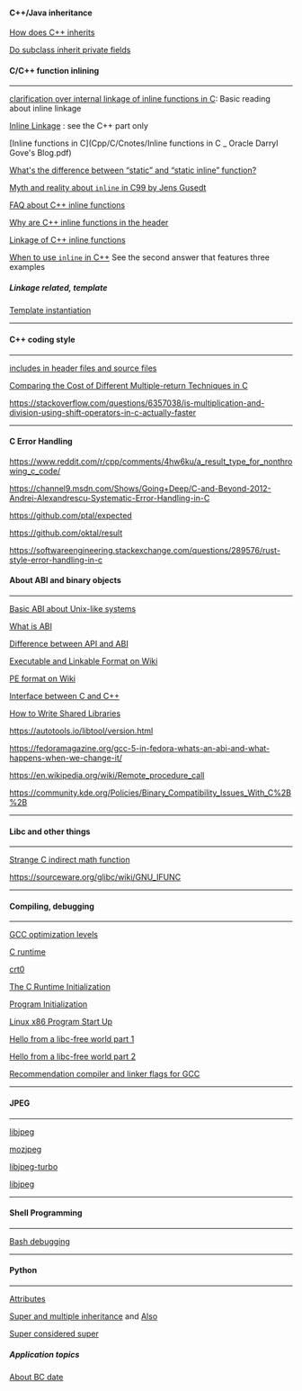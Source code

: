 #### C++/Java inheritance

[How does C++ inherits](https://stackoverflow.com/questions/860339/difference-between-private-public-and-protected-inheritance)

[Do subclass inherit private fields](https://stackoverflow.com/questions/4716040/do-subclasses-inherit-private-fields)

#### C/C++ function inlining

---

[clarification over internal linkage of inline functions in C](https://stackoverflow.com/questions/51533082/clarification-over-internal-linkage-of-inline-functions-in-c): Basic reading about inline linkage

[Inline Linkage](https://www.ibm.com/support/knowledgecenter/en/ssw_ibm_i_71/rzarg/inline_linkage.htm) : see the C++ part only

[Inline functions in C](Cpp/C/Cnotes/Inline functions in C _ Oracle Darryl Gove's Blog.pdf)


[What's the difference between “static” and “static inline” function?](https://stackoverflow.com/questions/7762731/whats-the-difference-between-static-and-static-inline-function)

[Myth and reality about `inline` in C99 by Jens Gusedt]() 

[FAQ about C++ inline functions](https://isocpp.org/wiki/faq/inline-functions)

[Why are C++ inline functions in the header](https://stackoverflow.com/questions/5057021/why-are-c-inline-functions-in-the-header)

[Linkage of C++ inline functions](https://stackoverflow.com/questions/29796264/is-there-still-a-use-for-inline)

[When to use `inline` in C++](https://stackoverflow.com/questions/1759300/when-should-i-write-the-keyword-inline-for-a-function-method) See the second answer that features three examples

##### Linkage related, template

[Template instantiation](https://gcc.gnu.org/onlinedocs/gcc/Template-Instantiation.html)

---

#### C++ coding style

---

[includes in header files and source files](https://stackoverflow.com/questions/2596449/including-includes-in-header-file-vs-source-file)

[Comparing the Cost of Different Multiple-return Techniques in C](https://spin.atomicobject.com/2013/12/23/c-return-multiple-values/)

https://stackoverflow.com/questions/6357038/is-multiplication-and-division-using-shift-operators-in-c-actually-faster

---

#### C Error Handling

https://www.reddit.com/r/cpp/comments/4hw6ku/a_result_type_for_nonthrowing_c_code/

https://channel9.msdn.com/Shows/Going+Deep/C-and-Beyond-2012-Andrei-Alexandrescu-Systematic-Error-Handling-in-C

https://github.com/ptal/expected

https://github.com/oktal/result

https://softwareengineering.stackexchange.com/questions/289576/rust-style-error-handling-in-c

#### About ABI and binary objects

---

[Basic ABI about Unix-like systems](Cpp/C/Cnotes/Loading%20the%20C%20runtime%20on%20Linux%20-%20Stack%20Overflow.html)

[What is ABI](file:///home/djn/Documents/doc_sync/Cpp/C/Cnotes/api%20-%20What%20is%20an%20application%20binary%20interface%20(ABI)_%20-%20Stack%20Overflow.html)

[Difference between API and ABI](https://stackoverflow.com/questions/3784389/difference-between-api-and-abi/3784724#comment39838598_3784724)

[Executable and Linkable Format on Wiki](https://en.wikipedia.org/wiki/Executable_and_Linkable_Format)

[PE format on Wiki](http://en.wikipedia.org/wiki/Portable_Executable)

[Interface between C and C++](https://gustedt.wordpress.com/2017/08/08/cross-language-interfaces-between-c-and-c/)

[How to Write Shared Libraries](Cpp/C/Cnotes/How_to_write_shared_libraries.pdf)

https://autotools.io/libtool/version.html

https://fedoramagazine.org/gcc-5-in-fedora-whats-an-abi-and-what-happens-when-we-change-it/

https://en.wikipedia.org/wiki/Remote_procedure_call

https://community.kde.org/Policies/Binary_Compatibility_Issues_With_C%2B%2B

---

#### Libc and other things

---

[Strange C indirect math function](Cpp/C/Cnotes/ubuntu%20-%20Failed%20to%20call%20standard%20math%20function%20inside%20debugger_%20-%20Stack%20Overflow.html)

https://sourceware.org/glibc/wiki/GNU_IFUNC

---

#### Compiling, debugging

---

[GCC optimization levels](https://stackoverflow.com/questions/1778538/how-many-gcc-optimization-levels-are-there)

[C runtime](https://stackoverflow.com/questions/2709998/crt0-o-and-crt1-o-whats-the-difference)

[crt0](https://en.wikipedia.org/wiki/Crt0)

[The C Runtime Initialization](https://www.embecosm.com/appnotes/ean9/html/ch05s02.html)

[Program Initialization](https://wiki.osdev.org/Creating_a_C_Library#Program_Initialization)

[Linux x86 Program Start Up](http://dbp-consulting.com/tutorials/debugging/linuxProgramStartup.html)

[Hello from a libc-free world part 1](https://blogs.oracle.com/linux/hello-from-a-libc-free-world-part-1-v2)

[Hello from a libc-free world part 2](https://blogs.oracle.com/linux/hello-from-a-libc-free-world-part-2-v2)

[Recommendation compiler and linker flags for GCC](https://developers.redhat.com/blog/2018/03/21/compiler-and-linker-flags-gcc/)

---

#### JPEG

---

[libjpeg](https://github.com/thorfdbg/libjpeg)

[mozjpeg](https://github.com/mozilla/mozjpeg)

[libjpeg-turbo](https://libjpeg-turbo.org)

[libjpeg](http://libjpeg.sourceforge.net)

---

#### Shell Programming

---

[Bash debugging](https://unix.stackexchange.com/questions/155551/how-to-debug-a-bash-script)

---

#### Python

---

[Attributes](https://lerner.co.il/2014/10/14/python-attributes/)

[Super and multiple inheritance](https://stackoverflow.com/questions/9575409/calling-parent-class-init-with-multiple-inheritance-whats-the-right-way) and [Also](https://stackoverflow.com/questions/3277367/how-does-pythons-super-work-with-multiple-inheritance)

[Super considered super](https://rhettinger.wordpress.com/2011/05/26/super-considered-super/)

##### Application topics

[About BC date](https://stackoverflow.com/questions/15857797/bc-dates-in-python)


